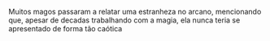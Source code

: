Muitos magos passaram a relatar uma estranheza no arcano, mencionando que, apesar de decadas trabalhando com a magia, ela nunca teria se apresentado de forma tão caótica